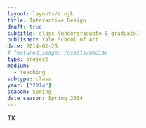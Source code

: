 ```yaml
---
layout: layouts/e.njk
title: Interactive Design
draft: true
subtitle: class (undergraduate & graduate)
publisher: Yale School of Art
date: 2014-01-25
# featured_image: /assets/media/
type: project
medium:
  - teaching
subtype: class
year: ["2014"]
season: Spring
date_season: Spring 2014
---
```


TK
